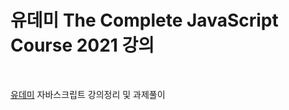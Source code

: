 # 유데미 The Complete JavaScript Course 2021 강의

<br>

[유데미](https://www.udemy.com/) 자바스크립트 강의정리 및 과제풀이 

<br>
  
